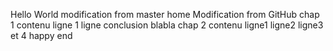 Hello World
modification from master home
Modification from GitHub
chap 1
	contenu
		ligne 1
		ligne 
	conclusion
		blabla
chap 2
	contenu
		ligne1
		ligne2
		ligne3 et 4
happy end
